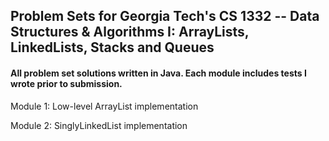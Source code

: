 ## Problem Sets for Georgia Tech's CS 1332 -- Data Structures &amp; Algorithms I: ArrayLists, LinkedLists, Stacks and Queues
#### All problem set solutions written in Java. Each module includes tests I wrote prior to submission.

<p>Module 1: Low-level ArrayList implementation </p>
<p>Module 2: SinglyLinkedList implementation </p>
